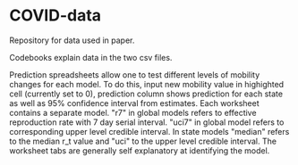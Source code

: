 # COVID-data
Repository for data used in paper.

Codebooks explain data in the two csv files.

Prediction spreadsheets allow one to test different levels of mobility changes for each model. To do this, input new mobility value in highighted cell (currently set to 0), prediction column shows prediction for each state as well as 95% confidence interval from estimates.
Each worksheet contains a separate model. "r7" in global models refers to effective reproduction rate with 7 day serial interval.
"uci7" in global model refers to corresponding upper level credible interval. In state models "median" refers to the median r_t value and "uci" to the upper level credible interval.  The worksheet tabs are generally self explanatory at identifying the model.
